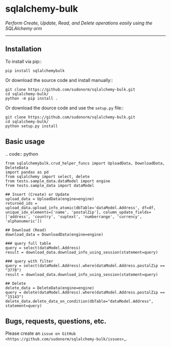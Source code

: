 # sqlalchemy-bulk

_Perform Create, Update, Read, and Delete operations easily using the SQLAlchemy orm_

---

## Installation

To install via pip::

    pip install sqlalchemybulk

Or download the source code and install manually::

    git clone https://github.com/sudonorm/sqlalchemy-bulk.git
    cd sqlalchemy-bulk/
    python -m pip install .

Or download the dource code and use the `setup.py` file::

    git clone https://github.com/sudonorm/sqlalchemy-bulk.git
    cd sqlalchemy-bulk/
    python setup.py install

## Basic usage

.. code:: python

    from sqlalchemybulk.crud_helper_funcs import UploadData, DownloadData, DeleteData
    import pandas as pd
    from sqlalchemy import select, delete
    from tests.sample_data.dataModel import engine
    from tests.sample_data import dataModel

    ## Insert (Create) or Update
    upload_data = UploadData(engine=engine)
    returned_ids = upload_data.upload_info_atomic(dbTable='dataModel.Address', df=df, unique_idx_elements=['name', 'postalZip'], column_update_fields=['address', 'country', 'suptext', 'numberrange', 'currency', 'alphanumeric'])

    ## Download (Read)
    download_data = DownloadData(engine=engine)

    ### query full table
    query = select(dataModel.Address)
    result = download_data.download_info_using_session(statement=query)

    ### query with filter
    query = select(dataModel.Address).where(dataModel.Address.postalZip == "3778")
    result = download_data.download_info_using_session(statement=query)

    ## Delete
    delete_data = DeleteData(engine=engine)
    query = delete(dataModel.Address).where(dataModel.Address.postalZip == "15143")
    delete_data.delete_data_on_condition(dbTable="dataModel.Address", statement=query)

## Bugs, requests, questions, etc.

Please create an `issue on GitHub <https://github.com/sudonorm/sqlalchemy-bulk/issues>`\_.
